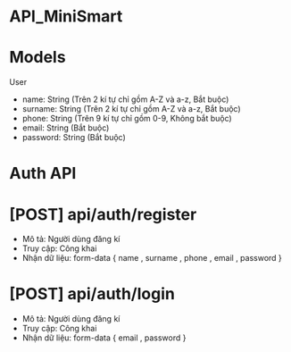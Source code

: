 # API_MiniSmart
# Models
User
- name: String (Trên 2 kí tự chỉ gồm A-Z và a-z, Bắt buộc)
- surname: String (Trên 2 kí tự chỉ gồm A-Z và a-z, Bắt buộc)
- phone: String (Trên 9 kí tự chỉ gồm 0-9, Không bắt buộc)
- email: String (Bắt buộc)
- password: String (Bắt buộc)
# Auth API
# [POST] api/auth/register
- Mô tả: Người dùng đăng kí
- Truy cập: Công khai
- Nhận dữ liệu: form-data { name , surname , phone , email , password }
# [POST] api/auth/login
- Mô tả: Người dùng đăng kí
- Truy cập: Công khai
- Nhận dữ liệu: form-data { email , password }
